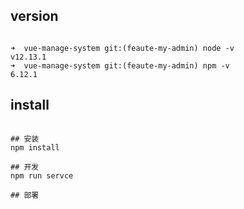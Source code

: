 

## version

```shell script

➜  vue-manage-system git:(feaute-my-admin) node -v
v12.13.1
➜  vue-manage-system git:(feaute-my-admin) npm -v
6.12.1

```

## install

```shell script

## 安装
npm install

## 开发
npm run servce

## 部署 


```
